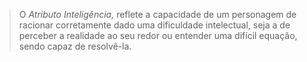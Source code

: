 > O _Atributo Inteligência,_ reflete a capacidade de um personagem de racionar corretamente dado uma dificuldade intelectual, seja a de perceber a realidade ao seu redor ou entender uma difícil equação, sendo capaz de resolvê-la.